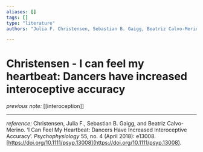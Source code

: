 ```yaml
---
aliases: []
tags: []
type: "literature"
authors: "Julia F. Christensen, Sebastian B. Gaigg, Beatriz Calvo-Merino"

---
```


#  Christensen - I can feel my heartbeat: Dancers have increased interoceptive accuracy

_previous note:_ [[interoception]]

---

_reference:_ Christensen, Julia F., Sebastian B. Gaigg, and Beatriz Calvo-Merino. ‘I Can Feel My Heartbeat: Dancers Have Increased Interoceptive Accuracy’. _Psychophysiology_ 55, no. 4 (April 2018): e13008. [https://doi.org/10.1111/psyp.13008](https://doi.org/10.1111/psyp.13008).